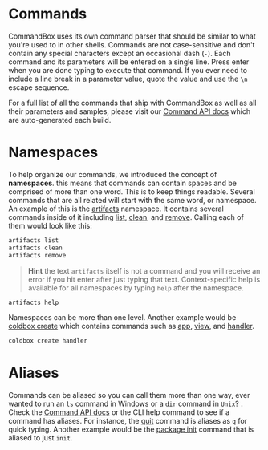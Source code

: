 # Commands

CommandBox uses its own command parser that should be similar to what you're used to in other shells. Commands are not case-sensitive and don't contain any special characters except an occasional dash (`-`). Each command and its parameters will be entered on a single line. Press enter when you are done typing to execute that command. If you ever need to include a line break in a parameter value, quote the value and use the `\n` escape sequence.

For a full list of all the commands that ship with CommandBox as well as all their parameters and samples, please visit our [Command API docs](http://apidocs.ortussolutions.com/commandbox/current) which are auto-generated each build.

# Namespaces

To help organize our commands, we introduced the concept of **namespaces**. this means that commands can contain spaces and be comprised of more than one word. This is to keep things readable. Several commands that are all related will start with the same word, or namespace. An example of this is the [artifacts](http://apidocs.ortussolutions.com/commandbox/3.9.1/index.html?commandbox/system/modules_app/artifacts-commands/commands/artifacts/package-summary.html) namespace. It contains several commands inside of it including [list](http://apidocs.ortussolutions.com/commandbox/3.9.1/index.html?commandbox/system/modules_app/artifacts-commands/commands/artifacts/list.html), [clean](http://apidocs.ortussolutions.com/commandbox/3.9.1/index.html?commandbox/system/modules_app/artifacts-commands/commands/artifacts/clean.html), and [remove](http://apidocs.ortussolutions.com/commandbox/3.9.1/index.html?commandbox/system/modules_app/artifacts-commands/commands/artifacts/remove.html). Calling each of them would look like this:

```bash
artifacts list
artifacts clean
artifacts remove
```

>**Hint** the text `artifacts` itself is not a command and you will receive an error if you hit enter after just typing that text. Context-specific help is available for all namespaces by typing `help` after the namespace.

```bash
artifacts help
```

Namespaces can be more than one level. Another example would be [coldbox create](http://apidocs.ortussolutions.com/commandbox/current/index.html?commandbox/system/modules_app/coldbox-commands/commands/coldbox/create/package-summary.html) which contains commands such as [app](http://apidocs.ortussolutions.com/commandbox/current/index.html?commandbox/system/modules_app/coldbox-commands/commands/coldbox/create/app.html), [view](http://apidocs.ortussolutions.com/commandbox/current/index.html?commandbox/system/modules_app/coldbox-commands/commands/coldbox/create/view.html), and [handler](http://apidocs.ortussolutions.com/commandbox/current/index.html?commandbox/system/modules_app/coldbox-commands/commands/coldbox/create/handler.html).

```bash
coldbox create handler
```

# Aliases
Commands can be aliased so you can call them more than one way, ever wanted to run an `ls` command in Windows or a `dir` command in `Unix`? . Check the [Command API docs](http://apidocs.ortussolutions.com/commandbox/current) or the CLI help command to see if a command has aliases. For instance, the [quit](http://apidocs.ortussolutions.com/commandbox/current/index.html?commandbox/system/commands/quit.html) command is aliases as `q` for quick typing. Another example would be the [package init](http://apidocs.ortussolutions.com/commandbox/current/index.html?commandbox/system/modules/package-commands/commands/package/init.html) command that is aliased to just `init`.




